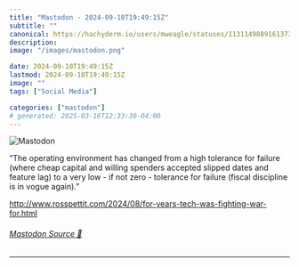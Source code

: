 ```yaml
---
title: "Mastodon - 2024-09-10T19:49:15Z"
subtitle: ""
canonical: https://hachyderm.io/users/mweagle/statuses/113114988916137343
description:
image: "/images/mastodon.png"

date: 2024-09-10T19:49:15Z
lastmod: 2024-09-10T19:49:15Z
image: ""
tags: ["Social Media"]

categories: ["mastodon"]
# generated: 2025-03-16T12:33:30-04:00
---
```

![Mastodon](/images/mastodon.png)

<p>“The operating environment has changed from a high tolerance for failure (where cheap capital and willing spenders accepted slipped dates and feature lag) to a very low - if not zero - tolerance for failure (fiscal discipline is in vogue again).”</p><p><a href="http://www.rosspettit.com/2024/08/for-years-tech-was-fighting-war-for.html" target="_blank" rel="nofollow noopener noreferrer" translate="no"><span class="invisible">http://www.</span><span class="ellipsis">rosspettit.com/2024/08/for-yea</span><span class="invisible">rs-tech-was-fighting-war-for.html</span></a></p>


###### [Mastodon Source 🐘](https://hachyderm.io/@mweagle/113114988916137343)

___
